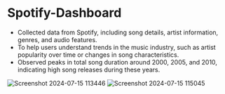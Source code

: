 # Spotify-Dashboard

- Collected data from Spotify, including song details, artist information, genres, and audio features.
- To help users understand trends in the music industry, such as artist popularity over time or changes in song characteristics.
- Observed peaks in total song duration around 2000, 2005, and 2010, indicating high song releases during these years.
  
![Screenshot 2024-07-15 113446](https://github.com/user-attachments/assets/9314909e-a0fd-4c92-9dc5-822a0ccf35ed)
![Screenshot 2024-07-15 115045](https://github.com/user-attachments/assets/bf246989-a54e-4021-a33d-5b893ba55d71)
